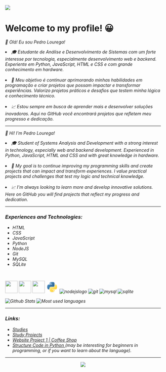 
<img width="980"  src="https://media.licdn.com/dms/image/C4D12AQF1hJoh1-sK3Q/article-cover_image-shrink_600_2000/0/1520105053710?e=2147483647&v=beta&t=GQdeMSaDb8t4_zVtVBBKpr8adoHnGL6srgsKd-utgJg">

# Welcome to my profile! 😀



<em>👋 Olá! Eu sou Pedro Lourega!<br>

<li>🎓 Estudante de Análise e Desenvolvimento de Sistemas com um forte interesse por tecnologia, especialmente desenvolvimento web e backend. Experiente em Python, JavaScript, HTML e CSS e com grande conhecimento em hardware.</li><br>

<li>🚀 Meu objetivo é continuar aprimorando minhas habilidades em programação e criar projetos que possam impactar e transformar experiências. Valorizo projetos práticos e desafios que testem minha lógica e conhecimento técnico.</li><br>

<li>📈 Estou sempre em busca de aprender mais e desenvolver soluções inovadoras. Aqui no GitHub você encontrará projetos que refletem meu progresso e dedicação.</li> <em>
 
<hr>

<em>👋 Hi! I'm Pedro Lourega!<br>

<li>🎓 Student of Systems Analysis and Development with a strong interest in technology, especially web and backend development. Experienced in Python, JavaScript, HTML and CSS and with great knowledge in hardware.</li><br>

<li>🚀 My goal is to continue improving my programming skills and create projects that can impact and transform experiences. I value practical projects and challenges that test my logic and technical knowledge.</li><br>

<li>📈 I'm always looking to learn more and develop innovative solutions. Here on GitHub you will find projects that reflect my progress and dedication.</li> <em>


<hr>

### Experiences and Technologies:<br>

* HTML
* CSS
* JavaScript
* Python
* NodeJS
* Git
* MySQL
* SQLite

<br>

<img src="https://cdn.jsdelivr.net/gh/devicons/devicon/icons/html5/html5-plain.svg" width="40" height="40" />  <img src="https://cdn.jsdelivr.net/gh/devicons/devicon/icons/css3/css3-original.svg" width="40" height="40"/>  <img src="https://cdn.jsdelivr.net/gh/devicons/devicon/icons/javascript/javascript-original.svg" width="40" height="40" /> <img src="https://raw.githubusercontent.com/devicons/devicon/master/icons/python/python-original.svg" alt="python" width="40" height="40" />
<img src="https://cdn.jsdelivr.net/gh/devicons/devicon/icons/nodejs/nodejs-original.svg" height="40" alt="nodejslogo"  /> <img src="https://user-images.githubusercontent.com/25181517/192108372-f71d70ac-7ae6-4c0d-8395-51d8870c2ef0.png" width="40" height="40" alt="git"/> <img src="https://user-images.githubusercontent.com/25181517/183896128-ec99105a-ec1a-4d85-b08b-1aa1620b2046.png" height="50" alt="mysql" width="50"> <img src="https://github.com/marwin1991/profile-technology-icons/assets/136815194/82df4543-236b-4e45-9604-5434e3faab17" width="40" height="40" alt="sqlite">





 <img alt="Github Stats" height="200em" src="https://github-readme-stats.vercel.app/api?username=PedroLourega&show_icons=true&theme=github_dark"></img>
 <img alt="Most used languages" height="200em" src="https://github-readme-stats.vercel.app/api/top-langs/?username=PedroLourega&theme=github_dark"></img>



<hr>

### Links:<br>


* <a href="https://github.com/PedroLourega/studycodes1">Studies</a><br>
* <a href="https://github.com/PedroLourega/study_projects">Study Projects</a><br>
* <a href="https://github.com/PedroLourega/website_project1">Website Project 1 | Coffee Shop </a><br>
* <a href="https://github.com/PedroLourega/structure_code_python ">Structure Code in Python </a> (may be interesting for beginners in programming, or if you want to learn about the language).<br>

<hr>

<p align="center">
  <img height="250px" src="https://media1.tenor.com/m/JWJRjZFUa_cAAAAC/one-piece-anime.gif"></img><br>
</p>

